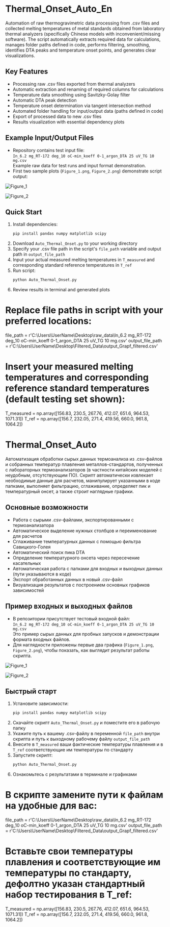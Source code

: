 # Thermal_Onset_Auto_En

Automation of raw thermogravimetric data processing from .csv files and collected melting temperatures of metal standards obtained from laboratory thermal analyzers (specifically Chinese models with inconvenient/missing software). The script automatically extracts required data for calculations, manages folder paths defined in code, performs filtering, smoothing, identifies DTA peaks and temperature onset points, and generates clear visualizations.

## Key Features

- Processing raw .csv files exported from thermal analyzers
- Automatic extraction and renaming of required columns for calculations
- Temperature data smoothing using Savitzky-Golay filter
- Automatic DTA peak detection
- Temperature onset determination via tangent intersection method
- Automated folder handling for input/output data (paths defined in code)
- Export of processed data to new .csv files
- Results visualization with essential dependency plots

## Example Input/Output Files

- Repository contains test input file:  
  `In_6.2 mg_RT-172 deg_10 oC-min_koeff 0-1_argon_DTA 25 uV_TG 10 mg.csv`  
  Example raw data for test runs and input format demonstration.
- First two sample plots (`Figure_1.png`, `Figure_2.png`) demonstrate script output:

![Figure_1](https://github.com/user-attachments/assets/7c968356-6f94-4004-889b-9af01bc35949)

![Figure_2](https://github.com/user-attachments/assets/15e8a2cf-a9eb-4ef9-9483-dd622f98a07b)

## Quick Start

1. Install dependencies:
    ```bash
    pip install pandas numpy matplotlib scipy
    ```
2. Download `Auto_Thermal_Onset.py` to your working directory
3. Specify your .csv file path in the script's `file_path` variable and output path in `output_file_path`
4. Input your actual measured melting temperatures in `T_measured` and corresponding standard reference temperatures in `T_ref`
5. Run script:
    ```bash
    python Auto_Thermal_Onset.py
    ```
6. Review results in terminal and generated plots

# Replace file paths in script with your preferred locations:
file_path = r'C:\Users\UserName\Desktop\raw_data\In_6.2 mg_RT-172 deg_10 oC-min_koeff 0-1_argon_DTA 25 uV_TG 10 mg.csv'
output_file_path = r'C:\Users\UserName\Desktop\Filtered_Data\output_Grapf_filtered.csv'
# Insert your measured melting temperatures and corresponding reference standard temperatures (default testing set shown):
T_measured = np.array([156.83, 230.5, 267.76, 412.07, 651.6, 964.53, 1071.31])
T_ref = np.array([156.7, 232.05, 271.4, 419.56, 660.0, 961.8, 1064.2])



# Thermal_Onset_Auto

Автоматизация обработки сырых данных термоанализа из .csv-файлов и собранных температур плавления металлов-стандартов, полученных с лабораторных термоанализаторов (в частности китайских моделей с неудобным, отсутствующим ПО). Скрипт автоматически извлекает необходимые данные для расчетов, манипулирует указанными в коде папками, выполняет фильтрацию, сглаживание, определяет пик и температурный онсет, а также строит наглядные графики.

## Основные возможности

- Работа с сырыми .csv-файлами, экспортированными с термоанализатора
- Автоматическое выделение нужных столбцов и переименование для расчетов
- Сглаживание температурных данных с помощью фильтра Савицкого-Голея
- Автоматический поиск пика DTA
- Определение температурного онсета через пересечение касательных
- Автоматическая работа с папками для входных и выходных данных (пути указываются в коде)
- Экспорт обработанных данных в новый .csv-файл
- Визуализация результатов с построением основных графиков зависимостей

## Пример входных и выходных файлов

- В репозитории присутствует тестовый входной файл:  
  `In_6.2 mg_RT-172 deg_10 oC-min_koeff 0-1_argon_DTA 25 uV_TG 10 mg.csv`  
  Это пример сырых данных для пробных запусков и демонстрации формата входных файлов.
- Для наглядности приложены первые два графика (`Figure_1.png`, `Figure_2.png`), чтобы показать, как выглядит результат работы скрипта.

![Figure_1](https://github.com/user-attachments/assets/7c968356-6f94-4004-889b-9af01bc35949)

![Figure_2](https://github.com/user-attachments/assets/15e8a2cf-a9eb-4ef9-9483-dd622f98a07b)

## Быстрый старт

1. Установите зависимости:
    ```bash
    pip install pandas numpy matplotlib scipy
    ```
2. Скачайте скрипт `Auto_Thermal_Onset.py` и поместите его в рабочую папку
3. Укажите путь к вашему .csv-файлу в переменной `file_path` внутри скрипта и путь к выходному рабочему файлу `output_file_path`
4. Внесите в `T_measured` ваши фактические температуры плавления и в `T_ref` соответствующие им температуры по стандарту
5. Запустите скрипт:
    ```bash
    python Auto_Thermal_Onset.py
    ```
6. Ознакомьтесь с результатами в терминале и графиками

# В скрипте замените пути к файлам на удобные для вас:
file_path = r'C:\Users\UserName\Desktop\raw_data\In_6.2 mg_RT-172 deg_10 oC-min_koeff 0-1_argon_DTA 25 uV_TG 10 mg.csv'
output_file_path = r'C:\Users\UserName\Desktop\Filtered_Data\output_Grapf_filtered.csv'
# Вставьте свои температуры плавления и соответствующие им температуры по стандарту, дефолтно указан стандартный набор тестирования в T_ref:
T_measured = np.array([156.83, 230.5, 267.76, 412.07, 651.6, 964.53, 1071.31])
T_ref = np.array([156.7, 232.05, 271.4, 419.56, 660.0, 961.8, 1064.2])
